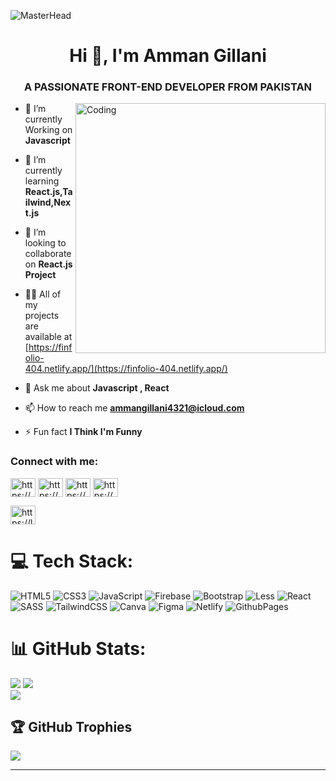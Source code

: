 ![MasterHead](https://user-images.githubusercontent.com/74038190/225813708-98b745f2-7d22-48cf-9150-083f1b00d6c9.gif)

<h1 align="center">Hi 👋, I'm Amman Gillani</h1>
<h3 align="center">A PASSIONATE FRONT-END DEVELOPER FROM PAKISTAN</h3>

<img align="right" alt="Coding" width="400" src="https://cdn.dribbble.com/users/1162077/screenshots/3848914/programmer.gif">

- 🔭 I’m currently Working on **Javascript**

- 🌱 I’m currently learning **React.js,Tailwind,Next.js**

- 👯 I’m looking to collaborate on **React.js Project**

- 👨‍💻 All of my projects are available at [https://finfolio-404.netlify.app/](https://finfolio-404.netlify.app/)

- 💬 Ask me about **Javascript , React**

- 📫 How to reach me **ammangillani4321@icloud.com**

- ⚡ Fun fact **I Think I'm Funny**

<h3 align="left">Connect with me:</h3>
<p align="left">
<a href="https://linkedin.com/in/https://www.linkedin.com/in/syed-amman-gillani-404-/" target="blank"><img align="center" src="https://raw.githubusercontent.com/rahuldkjain/github-profile-readme-generator/master/src/images/icons/Social/linked-in-alt.svg" alt="https://www.linkedin.com/in/syed-amman-gillani-404-/" height="30" width="40" /></a>
<a href="https://stackoverflow.com/users/https://stackoverflow.com/users/22196744/amman-gillani" target="blank"><img align="center" src="https://raw.githubusercontent.com/rahuldkjain/github-profile-readme-generator/master/src/images/icons/Social/stack-overflow.svg" alt="https://stackoverflow.com/users/22196744/amman-gillani" height="30" width="40" /></a>
<a href="https://instagram.com/https://www.instagram.com/amman_404/" target="blank"><img align="center" src="https://raw.githubusercontent.com/rahuldkjain/github-profile-readme-generator/master/src/images/icons/Social/instagram.svg" alt="https://www.instagram.com/amman_404/" height="30" width="40" /></a>
<a href="https://www.hackerrank.com/https://www.hackerrank.com/profile/syedamanshah2255" target="blank"><img align="center" src="https://raw.githubusercontent.com/rahuldkjain/github-profile-readme-generator/master/src/images/icons/Social/hackerrank.svg" alt="https://www.hackerrank.com/profile/syedamanshah2255" height="30" width="40" /></a>
</p>
<a href="https://www.leetcode.com/https://leetcode.com/amman_gillani/" target="blank"><img align="center" src="https://raw.githubusercontent.com/rahuldkjain/github-profile-readme-generator/master/src/images/icons/Social/leet-code.svg" alt="https://leetcode.com/amman_gillani/" height="30" width="40" /></a>
</p>


# 💻 Tech Stack:
![HTML5](https://img.shields.io/badge/html5-%23E34F26.svg?style=for-the-badge&logo=html5&logoColor=white) ![CSS3](https://img.shields.io/badge/css3-%231572B6.svg?style=for-the-badge&logo=css3&logoColor=white) ![JavaScript](https://img.shields.io/badge/javascript-%23323330.svg?style=for-the-badge&logo=javascript&logoColor=%23F7DF1E) ![Firebase](https://img.shields.io/badge/firebase-%23039BE5.svg?style=for-the-badge&logo=firebase) 
![Bootstrap](https://img.shields.io/badge/bootstrap-%238511FA.svg?style=for-the-badge&logo=bootstrap&logoColor=white) ![Less](https://img.shields.io/badge/less-2B4C80?style=for-the-badge&logo=less&logoColor=white) ![React](https://img.shields.io/badge/react-%2320232a.svg?style=for-the-badge&logo=react&logoColor=%2361DAFB) ![SASS](https://img.shields.io/badge/SASS-hotpink.svg?style=for-the-badge&logo=SASS&logoColor=white) ![TailwindCSS](https://img.shields.io/badge/tailwindcss-%2338B2AC.svg?style=for-the-badge&logo=tailwind-css&logoColor=white) ![Canva](https://img.shields.io/badge/Canva-%2300C4CC.svg?style=for-the-badge&logo=Canva&logoColor=white) ![Figma](https://img.shields.io/badge/figma-%23F24E1E.svg?style=for-the-badge&logo=figma&logoColor=white)
 ![Netlify](https://img.shields.io/badge/netlify-%23000000.svg?style=for-the-badge&logo=netlify&logoColor=#00C7B7) ![GithubPages](https://img.shields.io/badge/github%20pages-121013?style=for-the-badge&logo=github&logoColor=white) 
# 📊 GitHub Stats:
![](https://github-readme-stats.vercel.app/api?username=ammangillani&theme=dark&hide_border=false&include_all_commits=false&count_private=true)
![](https://github-readme-streak-stats.herokuapp.com/?user=ammangillani&theme=dark&hide_border=false)<br/>
![](https://github-readme-stats.vercel.app/api/top-langs/?username=ammangillani&theme=dark&hide_border=false&include_all_commits=false&count_private=true&layout=compact)

## 🏆 GitHub Trophies
![](https://github-profile-trophy.vercel.app/?username=ammangillani&theme=monokai&no-frame=false&no-bg=true&margin-w=4)

---

<!-- Proudly created with GPRM ( https://gprm.itsvg.in ) -->
